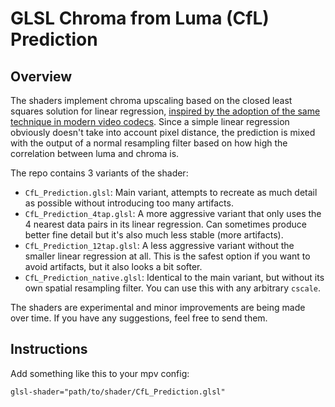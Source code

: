 # GLSL Chroma from Luma (CfL) Prediction

## Overview
The shaders implement chroma upscaling based on the closed least squares solution for linear regression, [inspired by the adoption of the same technique in modern video codecs](https://arxiv.org/abs/1711.03951).
Since a simple linear regression obviously doesn't take into account pixel distance, the prediction is mixed with the output of a normal resampling filter based on how high the correlation between luma and chroma is.

The repo contains 3 variants of the shader:
- `CfL_Prediction.glsl`: Main variant, attempts to recreate as much detail as possible without introducing too many artifacts. 
- `CfL_Prediction_4tap.glsl`: A more aggressive variant that only uses the 4 nearest data pairs in its linear regression. Can sometimes produce better fine detail but it's also much less stable (more artifacts).
- `CfL_Prediction_12tap.glsl`: A less aggressive variant without the smaller linear regression at all. This is the safest option if you want to avoid artifacts, but it also looks a bit softer.
- `CfL_Prediction_native.glsl`: Identical to the main variant, but without its own spatial resampling filter. You can use this with any arbitrary `cscale`.

The shaders are experimental and minor improvements are being made over time. If you have any suggestions, feel free to send them.

## Instructions
Add something like this to your mpv config:
```
glsl-shader="path/to/shader/CfL_Prediction.glsl"
```
